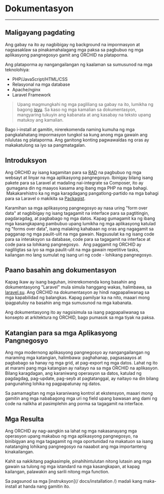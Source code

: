 # Dokumentasyon
----------

## Maligayang pagdating

Ang gabay na ito ay nagbibigay ng background na impormasyon at nagsasaklaw sa pinakamahalagang mga paksa sa pagbubuo ng mga aplikasyong pangnegosyo gamit ang ORCHID na plataporma.

Ang plataporma ay nangangailangan ng kaalaman sa sumusunod na mga teknolohiya:
- PHP/JavaScript/HTML/CSS
- Relasyonal na mga database
- Apache/nginx
- Laravel Framework


> Upang magmungkahi ng mga pagliliang sa gabay na ito, lumikha ng bagong [isyu](https://github.com/orchidsoftware/platform/issues).
Sa kaso ng mga kamalian sa dokumentasyon, mangyaring tukuyin ang kabanata at ang kasabay na teksto upang matukoy ang kamalian.


Bago i-install at gamitin, nirerekomenda naming kumuha ng mga pangkalahatang impormasyon tungkol sa kung anong mga gawain ang nilulutas ng plataporma. Ang ganitong konting pagwawaldas ng oras ay makakatulong sa iyo sa pangmatagalan.


## Introduksyon

Ang ORCHID ay isang kagamitan para sa [RAD](https://ru.wikipedia.org/wiki/RAD_ (% D0% BF% D1% 80% D0% BE% D0% B3% D1% 80% D0% B0% D0% BC% D0% BC% D0% B8% D1% 80% D0% BE% D0% B2% D0% B0% D0% BD% D0% B8% D0% B5)) na pagbubuo ng mga websayt at linyar na mga aplikasyong pangnegosyo.
Ibinigay bilang isang pakete para sa Laravel at madaling nai-integrate sa Composer, ito ay
 gumagana din ng maayos kasama ang ibang mga PHP na mga bahagi.
 Makakarehistro ka ng mga karagdagang pangatlong-partido na mga bahagi para sa Laravel o makikita sa [Packagist](https://packagist.org/).

Karamihan sa mga aplikasyong pangnegosyo ay nasa uring "form over data" at nagbibigay ng isang tagagamit na interface para sa pagtitingin, pagdaragdag, at pagbabago ng mga datos.
Kapag gumagamit ka ng ibang mga kasangkapang pambubuo upang lumikha ng mga aplikasyong katulad ng "forms over data", isang malaking kahabaan ng oras ang nagagamit sa pagganap ng mga paulit-ulit na mga gawain.
Nagsusulat ka ng isang code para sa interaksyon sa database, code para sa tagagamit na interface at code para sa lohikang pangnegosyo.
 
Ang paggamit ng ORCHID ay nagliligtas sa iyo sa mga paulit-ulit na mga gawain repetitive tasks, kailangan mo lang sumulat ng isang uri ng code - lohikang pangnegosyo.


## Paano  basahin ang dokumentasyon

Kapag ikaw ay isang baguhan, inirerekomenda kong basahin ang dokumentasyong "Laravel" mula simula hanggang wakas, halimbawa, sa [laravel.su](http://laravel.su/docs).
Ang ORCHID na dokumentasyon ay hindi nagpapaliwanag sa mga kapabilidad ng balangkas. Kapag pamilyar ka na nito, maaari mong ipagpatuloy na basahin ang mga sumusunod na mga kabanata.

Ang dokumentasyong ito ay nagsisimula sa isang pagpapaliwanag sa konsepto at arkitektura ng ORCHID, bago pumasok sa mga tiyak na paksa.


## Katangian para sa mga Aplikasyong Pangnegosyo

Ang mga modernong aplikasyong pangnegosyo ay nangangailangan ng maraming mga katangian, halimbawa: paghahanap, pagsasaayos at pagbabago sa hanay ng mga grid, at pag-export ng mga datos.
Lahat ng ito at marami pang mga katangian ay naitayo na sa mga ORCHID na aplikasyon. Bilang karagdagan, ang karaniwang operasyon sa datos, katulad ng pagdagdag, pag-update, pag-seyb at pagtatanggal, ay naitayo na din bilang pangunahing lohika ng pagpapatunay ng datos.

Sa pamamagitan ng mga karaniwang kontrol at ekstensyon, maaari mong gamitin ang mga nababagong mga uri ng field upang bawasan ang dami ng code na nalikha at pasimplehin ang porma sa tagagamit na interface.


## Mga Resulta

Ang ORCHID ay nag-aangkin sa lahat ng mga nakasanayang mga operasyon upang makabuo ng mga aplikasyong pangnegosyo, na binibigyan ang mga tagagamit ng mga oportunidad na makatuon sa isang natatanging lohikang pangnegosyo na naaabot ang mga importanteng kinakailangan.

Kahit sa nakikitang pagkasimple, pinahihintulutan nitong lutasin ang mga gawain sa tulong ng mga istandard na mga kasangkapan, at kapag kailangan, palawakin ang sarili nitong mga function.


Sa pagsunod sa mga [instruksyon](/ docs/installation /) madali kang maka-install at handa nang gamitin ito.
